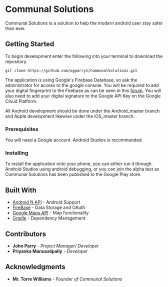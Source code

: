# Communal Solutions

Communal Solutions is a solution to help the modern android user stay safer than ever.

## Getting Started

To begin development enter the following into your terminal to download the repository.
```
git clone https://github.com/ogparry1/CommunalSolutions.git
```
The application is using Google's Firebase Database, so ask the administrator for access to the google console.  You will be required to add your digital fingerprint to the Firebase as can be seen in this [forum](https://stackoverflow.com/questions/39144629/how-to-add-sha-1-to-android-application).  You will also need to add your digital signature to the Google API Key on the Google Cloud Platform.

All Android development should be done under the Android_master branch and Apple development likewise under the iOS_master branch.

### Prerequisites

You will need a Google account.
Android Studios is recommended.

### Installing

To install the application onto your phone, you can either run it through Android Studios using android debugging, or you can join the alpha test as Communal Solutions has been published to the Google Play store.

## Built With

* [Android N API](https://developer.android.com/about/versions/nougat/) - Android Support
* [FireBase](https://firebase.google.com/?) - Data Storage and OAuth
* [Google Maps API](https://cloud.google.com/maps-platform/) - Map functionality
* [Gradle](https://gradle.org/) - Dependency Management

## Contributors

* **John Parry** - *Project Manager/ Developer*
* **Priyanka Manusalipally** - *Developer*

## Acknowledgments

* **Mr. Torre Williams** - *Founder of Communal Solutions*
